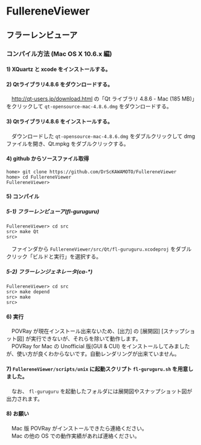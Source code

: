 # FullereneViewer
## フラーレンビューア
### コンパイル方法 (Mac OS X 10.6.x 編)
#### 1) XQuartz と xcode をインストールする。
#### 2) Qtライブラリ4.8.6 をダウンロードする。
　<http://qt-users.jp/download.html> の「Qt ライブラリ 4.8.6 - Mac (185 MB)」をクリックして `qt-opensource-mac-4.8.6.dmg` をダウンロードする。

#### 3) Qtライブラリ4.8.6 をインストールする。
　ダウンロードした `qt-opensource-mac-4.8.6.dmg` をダブルクリックして dmg ファイルを開き、Qt.mpkg をダブルクリックする。

#### 4) github からソースファイル取得
    home> git clone https://github.com/DrScKAWAMOTO/FullereneViewer
    home> cd FullereneViewer
    FullereneViewer> 

#### 5) コンパイル
##### 5-1) フラーレンビューア(fl-guruguru)
    FullereneViewer> cd src
    src> make Qt
    src> 

　ファインダから `FullereneViewer/src/Qt/fl-guruguru.xcodeproj` をダブルクリック「ビルドと実行」を選択する。

##### 5-2) フラーレンジェネレータ(ca-*)
    FullereneViewer> cd src
    src> make depend
    src> make
    src> 

#### 6) 実行
　POVRay が現在インストール出来ないため、[出力] の [展開図] [スナップショット図] が実行できないが、それらを除いて動作します。  
　POVRay for Mac の Unofficial 版(GUI & CUI) をインストールしてみましたが、使い方が良くわからないです。自動レンダリングが出来ていません。

#### 7) `FullereneViewer/scripts/unix` に起動スクリプト `fl-guruguru.sh` を用意しました。
　なお、 `fl-guruguru` を起動したフォルダには展開図やスナップショット図が出力されます。

#### 8) お願い
　Mac 版 POVRay がインストールできたら連絡ください。  
　Mac の他の OS での動作実績があれば連絡ください。
